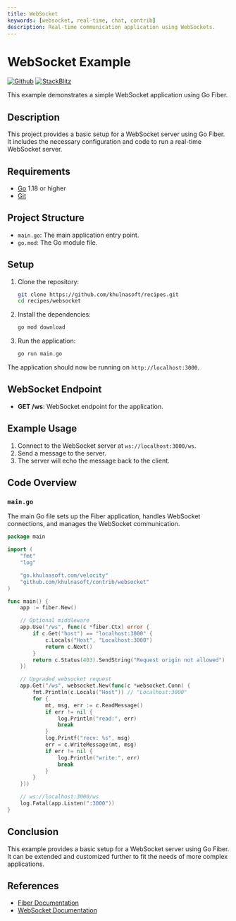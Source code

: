 ```yaml
---
title: WebSocket
keywords: [websocket, real-time, chat, contrib]
description: Real-time communication application using WebSockets.
---
```


# WebSocket Example

[![Github](https://img.shields.io/static/v1?label=&message=Github&color=2ea44f&style=for-the-badge&logo=github)](https://github.com/khulnasoft/recipes/tree/master/websocket) [![StackBlitz](https://img.shields.io/static/v1?label=&message=StackBlitz&color=2ea44f&style=for-the-badge&logo=StackBlitz)](https://stackblitz.com/github/khulnasoft/recipes/tree/master/websocket)

This example demonstrates a simple WebSocket application using Go Fiber.

## Description

This project provides a basic setup for a WebSocket server using Go Fiber. It includes the necessary configuration and code to run a real-time WebSocket server.

## Requirements

- [Go](https://golang.org/dl/) 1.18 or higher
- [Git](https://git-scm.com/downloads)

## Project Structure

- `main.go`: The main application entry point.
- `go.mod`: The Go module file.

## Setup

1. Clone the repository:
    ```bash
    git clone https://github.com/khulnasoft/recipes.git
    cd recipes/websocket
    ```

2. Install the dependencies:
    ```bash
    go mod download
    ```

3. Run the application:
    ```bash
    go run main.go
    ```

The application should now be running on `http://localhost:3000`.

## WebSocket Endpoint

- **GET /ws**: WebSocket endpoint for the application.

## Example Usage

1. Connect to the WebSocket server at `ws://localhost:3000/ws`.
2. Send a message to the server.
3. The server will echo the message back to the client.

## Code Overview

### `main.go`

The main Go file sets up the Fiber application, handles WebSocket connections, and manages the WebSocket communication.

```go
package main

import (
    "fmt"
    "log"

    "go.khulnasoft.com/velocity"
    "github.com/khulnasoft/contrib/websocket"
)

func main() {
    app := fiber.New()

    // Optional middleware
    app.Use("/ws", func(c *fiber.Ctx) error {
        if c.Get("host") == "localhost:3000" {
            c.Locals("Host", "Localhost:3000")
            return c.Next()
        }
        return c.Status(403).SendString("Request origin not allowed")
    })

    // Upgraded websocket request
    app.Get("/ws", websocket.New(func(c *websocket.Conn) {
        fmt.Println(c.Locals("Host")) // "Localhost:3000"
        for {
            mt, msg, err := c.ReadMessage()
            if err != nil {
                log.Println("read:", err)
                break
            }
            log.Printf("recv: %s", msg)
            err = c.WriteMessage(mt, msg)
            if err != nil {
                log.Println("write:", err)
                break
            }
        }
    }))

    // ws://localhost:3000/ws
    log.Fatal(app.Listen(":3000"))
}
```

## Conclusion

This example provides a basic setup for a WebSocket server using Go Fiber. It can be extended and customized further to fit the needs of more complex applications.

## References

- [Fiber Documentation](https://docs.khulnasoft.io)
- [WebSocket Documentation](https://developer.mozilla.org/en-US/docs/Web/API/WebSocket)
